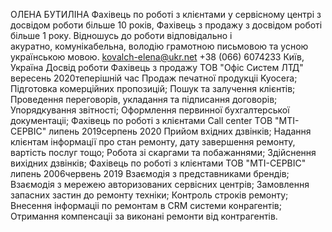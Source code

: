 ОЛЕНА БУТИЛІНА
Фахівець по роботі з клієнтами у сервісному центрі з досвідом роботи більше 10 років, Фахівець з продажу з досвідом роботі більше 1 року. Відношусь до роботи відповідально і акуратно, комунікабельна, володію грамотною письмовою та усною українською мовою.
kovalch-elena@ukr.net
+38 (066) 6074233
Київ, Україна
Досвід роботи
Фахівець з продажу
ТОВ "Офіс Систем ЛТД"
вересень 2020теперішній час
Продаж печатної продукціі Kyocera;
Підготовка комерційних пропозицій;
Пошук та залучення клієнтів;
Проведення переговорів, укладання та підписання договорів;
Упорядкування звітності;
Оформлення первинної бухгалтерської документаціі;
Фахівець по роботі з клієнтами Call center
ТОВ "МТІ-СЕРВІС"
липень 2019серпень 2020
Прийом вхідних дзвінків;
Надання клієнтам інформації про стан ремонту, дату завершення ремонту, вартість послуг тощо;
Робота зі скаргами та побажаннями;
Здійснення вихідних дзвінків;
Фахівець по роботі з клієнтами
ТОВ "МТІ-СЕРВІС"
липень 2006червень 2019
Взаємодія з представниками брендів;
Взаємодія з мережею авторизованих сервісних центрів;
Замовлення запасних застин до ремонту техніки;
Контроль строків ремонту;
Внесення інформаціі по ремонтам в CRM системи конрагентів;
Отримання компенсаціі за виконані ремонти від контрагентів.
